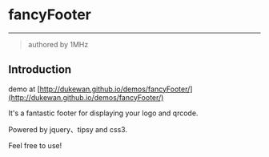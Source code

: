 # fancyFooter

------

> authored by 1MHz

## Introduction

demo at [http://dukewan.github.io/demos/fancyFooter/](http://dukewan.github.io/demos/fancyFooter/)

It's a fantastic footer for displaying your logo and qrcode.

Powered by jquery、tipsy and css3.

Feel free to use!
